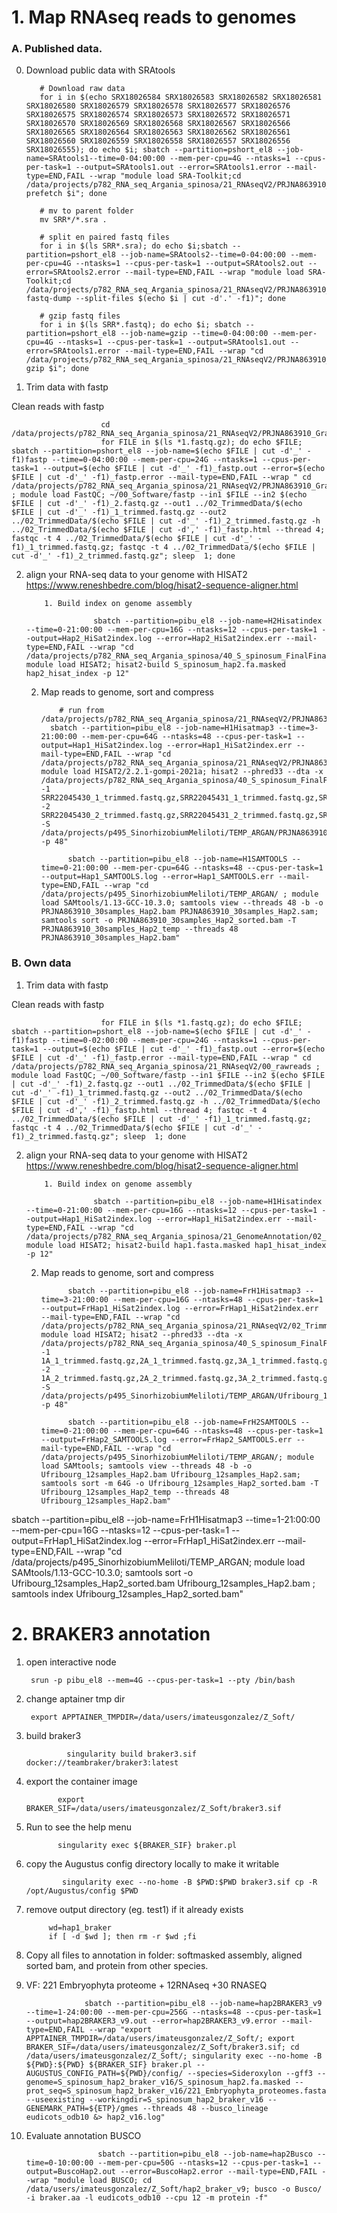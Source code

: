 # 1. Map RNAseq reads to genomes


### A. Published data.

0. Download public data with SRAtools

          # Download raw data
          for i in $(echo SRX18026584 SRX18026583 SRX18026582 SRX18026581 SRX18026580 SRX18026579 SRX18026578 SRX18026577 SRX18026576 SRX18026575 SRX18026574 SRX18026573 SRX18026572 SRX18026571 SRX18026570 SRX18026569 SRX18026568 SRX18026567 SRX18026566 SRX18026565 SRX18026564 SRX18026563 SRX18026562 SRX18026561 SRX18026560 SRX18026559 SRX18026558 SRX18026557 SRX18026556 SRX18026555); do echo $i; sbatch --partition=pshort_el8 --job-name=SRAtools1--time=0-04:00:00 --mem-per-cpu=4G --ntasks=1 --cpus-per-task=1 --output=SRAtools1.out --error=SRAtools1.error --mail-type=END,FAIL --wrap "module load SRA-Toolkit;cd /data/projects/p782_RNA_seq_Argania_spinosa/21_RNAseqV2/PRJNA863910_Graft_Tzeela_2022/00_rawreads/; prefetch $i"; done

          # mv to parent folder
          mv SRR*/*.sra . 

          # split en paired fastq files
          for i in $(ls SRR*.sra); do echo $i;sbatch --partition=pshort_el8 --job-name=SRAtools2--time=0-04:00:00 --mem-per-cpu=4G --ntasks=1 --cpus-per-task=1 --output=SRAtools2.out --error=SRAtools2.error --mail-type=END,FAIL --wrap "module load SRA-Toolkit;cd /data/projects/p782_RNA_seq_Argania_spinosa/21_RNAseqV2/PRJNA863910_Graft_Tzeela_2022/00_rawreads/; fastq-dump --split-files $(echo $i | cut -d'.' -f1)"; done

          # gzip fastq files
          for i in $(ls SRR*.fastq); do echo $i; sbatch --partition=pshort_el8 --job-name=gzip --time=0-04:00:00 --mem-per-cpu=4G --ntasks=1 --cpus-per-task=1 --output=SRAtools1.out --error=SRAtools1.error --mail-type=END,FAIL --wrap "cd /data/projects/p782_RNA_seq_Argania_spinosa/21_RNAseqV2/PRJNA863910_Graft_Tzeela_2022/00_rawreads/; gzip $i"; done
          
 1. Trim data with fastp 

Clean reads with fastp

                        cd /data/projects/p782_RNA_seq_Argania_spinosa/21_RNAseqV2/PRJNA863910_Graft_Tzeela_2022/00_rawreads;
                        for FILE in $(ls *1.fastq.gz); do echo $FILE; sbatch --partition=pshort_el8 --job-name=$(echo $FILE | cut -d'_' -f1)fastp --time=0-04:00:00 --mem-per-cpu=24G --ntasks=1 --cpus-per-task=1 --output=$(echo $FILE | cut -d'_' -f1)_fastp.out --error=$(echo $FILE | cut -d'_' -f1)_fastp.error --mail-type=END,FAIL --wrap " cd /data/projects/p782_RNA_seq_Argania_spinosa/21_RNAseqV2/PRJNA863910_Graft_Tzeela_2022/00_rawreads ; module load FastQC; ~/00_Software/fastp --in1 $FILE --in2 $(echo $FILE | cut -d'_' -f1)_2.fastq.gz --out1 ../02_TrimmedData/$(echo $FILE | cut -d'_' -f1)_1_trimmed.fastq.gz --out2 ../02_TrimmedData/$(echo $FILE | cut -d'_' -f1)_2_trimmed.fastq.gz -h ../02_TrimmedData/$(echo $FILE | cut -d',' -f1)_fastp.html --thread 4; fastqc -t 4 ../02_TrimmedData/$(echo $FILE | cut -d'_' -f1)_1_trimmed.fastq.gz; fastqc -t 4 ../02_TrimmedData/$(echo $FILE | cut -d'_' -f1)_2_trimmed.fastq.gz"; sleep  1; done

2. align your RNA-seq data to your genome with HISAT2
https://www.reneshbedre.com/blog/hisat2-sequence-aligner.html

           1. Build index on genome assembly

                      sbatch --partition=pibu_el8 --job-name=H2Hisatindex --time=0-21:00:00 --mem-per-cpu=16G --ntasks=12 --cpus-per-task=1 --output=Hap2_HiSat2index.log --error=Hap2_HiSat2index.err --mail-type=END,FAIL --wrap "cd /data/projects/p782_RNA_seq_Argania_spinosa/40_S_spinosum_FinalFinal/03_BRAKER/Ref_RnaSeq/ref_Genomes; module load HISAT2; hisat2-build S_spinosum_hap2.fa.masked hap2_hisat_index -p 12"

   2. Map reads to genome, sort and compress



              # run from /data/projects/p782_RNA_seq_Argania_spinosa/21_RNAseqV2/PRJNA863910_Graft_Tzeela_2022/02_TrimmedData
            sbatch --partition=pibu_el8 --job-name=H1Hisatmap3 --time=3-21:00:00 --mem-per-cpu=64G --ntasks=48 --cpus-per-task=1 --output=Hap1_HiSat2index.log --error=Hap1_HiSat2index.err --mail-type=END,FAIL --wrap "cd /data/projects/p782_RNA_seq_Argania_spinosa/21_RNAseqV2/PRJNA863910_Graft_Tzeela_2022/02_TrimmedData; module load HISAT2/2.2.1-gompi-2021a; hisat2 --phred33 --dta -x /data/projects/p782_RNA_seq_Argania_spinosa/40_S_spinosum_FinalFinal/03_BRAKER/Ref_RnaSeq/ref_Genomes/hap2_hisat_index -1 SRR22045430_1_trimmed.fastq.gz,SRR22045431_1_trimmed.fastq.gz,SRR22045432_1_trimmed.fastq.gz,SRR22045433_1_trimmed.fastq.gz,SRR22045434_1_trimmed.fastq.gz,SRR22045435_1_trimmed.fastq.gz,SRR22045436_1_trimmed.fastq.gz,SRR22045437_1_trimmed.fastq.gz,SRR22045438_1_trimmed.fastq.gz,SRR22045439_1_trimmed.fastq.gz,SRR22045440_1_trimmed.fastq.gz,SRR22045441_1_trimmed.fastq.gz,SRR22045442_1_trimmed.fastq.gz,SRR22045443_1_trimmed.fastq.gz,SRR22045444_1_trimmed.fastq.gz,SRR22045445_1_trimmed.fastq.gz,SRR22045446_1_trimmed.fastq.gz,SRR22045447_1_trimmed.fastq.gz,SRR22045448_1_trimmed.fastq.gz,SRR22045449_1_trimmed.fastq.gz,SRR22045450_1_trimmed.fastq.gz,SRR22045451_1_trimmed.fastq.gz,SRR22045452_1_trimmed.fastq.gz,SRR22045453_1_trimmed.fastq.gz,SRR22045454_1_trimmed.fastq.gz,SRR22045455_1_trimmed.fastq.gz,SRR22045456_1_trimmed.fastq.gz,SRR22045457_1_trimmed.fastq.gz,SRR22045458_1_trimmed.fastq.gz -2 SRR22045430_2_trimmed.fastq.gz,SRR22045431_2_trimmed.fastq.gz,SRR22045432_2_trimmed.fastq.gz,SRR22045433_2_trimmed.fastq.gz,SRR22045434_2_trimmed.fastq.gz,SRR22045435_2_trimmed.fastq.gz,SRR22045436_2_trimmed.fastq.gz,SRR22045437_2_trimmed.fastq.gz,SRR22045438_2_trimmed.fastq.gz,SRR22045439_2_trimmed.fastq.gz,SRR22045440_2_trimmed.fastq.gz,SRR22045441_2_trimmed.fastq.gz,SRR22045442_2_trimmed.fastq.gz,SRR22045443_2_trimmed.fastq.gz,SRR22045444_2_trimmed.fastq.gz,SRR22045445_2_trimmed.fastq.gz,SRR22045446_2_trimmed.fastq.gz,SRR22045447_2_trimmed.fastq.gz,SRR22045448_2_trimmed.fastq.gz,SRR22045449_2_trimmed.fastq.gz,SRR22045450_2_trimmed.fastq.gz,SRR22045451_2_trimmed.fastq.gz,SRR22045452_2_trimmed.fastq.gz,SRR22045453_2_trimmed.fastq.gz,SRR22045454_2_trimmed.fastq.gz,SRR22045455_2_trimmed.fastq.gz,SRR22045456_2_trimmed.fastq.gz,SRR22045457_2_trimmed.fastq.gz,SRR22045458_2_trimmed.fastq.gz -S /data/projects/p495_SinorhizobiumMeliloti/TEMP_ARGAN/PRJNA863910_30samples_Hap2.sam -p 48"

                sbatch --partition=pibu_el8 --job-name=H1SAMTOOLS --time=0-21:00:00 --mem-per-cpu=64G --ntasks=48 --cpus-per-task=1 --output=Hap1_SAMTOOLS.log --error=Hap1_SAMTOOLS.err --mail-type=END,FAIL --wrap "cd /data/projects/p495_SinorhizobiumMeliloti/TEMP_ARGAN/ ; module load SAMtools/1.13-GCC-10.3.0; samtools view --threads 48 -b -o PRJNA863910_30samples_Hap2.bam PRJNA863910_30samples_Hap2.sam; samtools sort -o PRJNA863910_30samples_Hap2_sorted.bam -T PRJNA863910_30samples_Hap2_temp --threads 48 PRJNA863910_30samples_Hap2.bam"


### B. Own data

1. Trim data with fastp 

Clean reads with fastp

                        for FILE in $(ls *1.fastq.gz); do echo $FILE; sbatch --partition=pshort_el8 --job-name=$(echo $FILE | cut -d'_' -f1)fastp --time=0-02:00:00 --mem-per-cpu=24G --ntasks=1 --cpus-per-task=1 --output=$(echo $FILE | cut -d'_' -f1)_fastp.out --error=$(echo $FILE | cut -d'_' -f1)_fastp.error --mail-type=END,FAIL --wrap " cd /data/projects/p782_RNA_seq_Argania_spinosa/21_RNAseqV2/00_rawreads ; module load FastQC; ~/00_Software/fastp --in1 $FILE --in2 $(echo $FILE | cut -d'_' -f1)_2.fastq.gz --out1 ../02_TrimmedData/$(echo $FILE | cut -d'_' -f1)_1_trimmed.fastq.gz --out2 ../02_TrimmedData/$(echo $FILE | cut -d'_' -f1)_2_trimmed.fastq.gz -h ../02_TrimmedData/$(echo $FILE | cut -d',' -f1)_fastp.html --thread 4; fastqc -t 4 ../02_TrimmedData/$(echo $FILE | cut -d'_' -f1)_1_trimmed.fastq.gz; fastqc -t 4 ../02_TrimmedData/$(echo $FILE | cut -d'_' -f1)_2_trimmed.fastq.gz"; sleep  1; done



2. align your RNA-seq data to your genome with HISAT2
https://www.reneshbedre.com/blog/hisat2-sequence-aligner.html

           1. Build index on genome assembly

                      sbatch --partition=pibu_el8 --job-name=H1Hisatindex --time=0-21:00:00 --mem-per-cpu=16G --ntasks=12 --cpus-per-task=1 --output=Hap1_HiSat2index.log --error=Hap1_HiSat2index.err --mail-type=END,FAIL --wrap "cd /data/projects/p782_RNA_seq_Argania_spinosa/21_GenomeAnnotation/02_HISAT2_mapping/01_Hap1; module load HISAT2; hisat2-build hap1.fasta.masked hap1_hisat_index -p 12"

   2. Map reads to genome, sort and compress


                sbatch --partition=pibu_el8 --job-name=FrH1Hisatmap3 --time=3-21:00:00 --mem-per-cpu=16G --ntasks=48 --cpus-per-task=1 --output=FrHap1_HiSat2index.log --error=FrHap1_HiSat2index.err --mail-type=END,FAIL --wrap "cd /data/projects/p782_RNA_seq_Argania_spinosa/21_RNAseqV2/02_TrimmedData; module load HISAT2; hisat2 --phred33 --dta -x /data/projects/p782_RNA_seq_Argania_spinosa/40_S_spinosum_FinalFinal/03_BRAKER/Ref_RnaSeq/ref_Genomes/hap2_hisat_index -1 1A_1_trimmed.fastq.gz,2A_1_trimmed.fastq.gz,3A_1_trimmed.fastq.gz,4A_1_trimmed.fastq.gz,5A_1_trimmed.fastq.gz,6A_1_trimmed.fastq.gz,7A_1_trimmed.fastq.gz,8A_1_trimmed.fastq.gz,9A_1_trimmed.fastq.gz,10A_1_trimmed.fastq.gz,11A_1_trimmed.fastq.gz,12A_1_trimmed.fastq.gz -2 1A_2_trimmed.fastq.gz,2A_2_trimmed.fastq.gz,3A_2_trimmed.fastq.gz,4A_2_trimmed.fastq.gz,5A_2_trimmed.fastq.gz,6A_2_trimmed.fastq.gz,7A_2_trimmed.fastq.gz,8A_2_trimmed.fastq.gz,9A_2_trimmed.fastq.gz,10A_2_trimmed.fastq.gz,11A_2_trimmed.fastq.gz,12A_2_trimmed.fastq.gz -S /data/projects/p495_SinorhizobiumMeliloti/TEMP_ARGAN/Ufribourg_12samples_Hap1.sam -p 48"

                sbatch --partition=pibu_el8 --job-name=FrH2SAMTOOLS --time=0-21:00:00 --mem-per-cpu=64G --ntasks=48 --cpus-per-task=1 --output=FrHap2_SAMTOOLS.log --error=FrHap2_SAMTOOLS.err --mail-type=END,FAIL --wrap "cd /data/projects/p495_SinorhizobiumMeliloti/TEMP_ARGAN/; module load SAMtools; samtools view --threads 48 -b -o Ufribourg_12samples_Hap2.bam Ufribourg_12samples_Hap2.sam; samtools sort -m 64G -o Ufribourg_12samples_Hap2_sorted.bam -T Ufribourg_12samples_Hap2_temp --threads 48 Ufribourg_12samples_Hap2.bam"

sbatch --partition=pibu_el8 --job-name=FrH1Hisatmap3 --time=1-21:00:00 --mem-per-cpu=16G --ntasks=12 --cpus-per-task=1 --output=FrHap1_HiSat2index.log --error=FrHap1_HiSat2index.err --mail-type=END,FAIL --wrap "cd /data/projects/p495_SinorhizobiumMeliloti/TEMP_ARGAN; module load SAMtools/1.13-GCC-10.3.0; samtools sort -o Ufribourg_12samples_Hap2_sorted.bam Ufribourg_12samples_Hap2.bam ; samtools index Ufribourg_12samples_Hap2_sorted.bam"




# 2. BRAKER3 annotation

1. open interactive node

        srun -p pibu_el8 --mem=4G --cpus-per-task=1 --pty /bin/bash

2. change aptainer tmp dir

        export APPTAINER_TMPDIR=/data/users/imateusgonzalez/Z_Soft/
   
3. build braker3

                singularity build braker3.sif docker://teambraker/braker3:latest
   
4.   export the container image

                export BRAKER_SIF=/data/users/imateusgonzalez/Z_Soft/braker3.sif
     
6.   Run to see the help menu
   
                singularity exec ${BRAKER_SIF} braker.pl

7. copy the Augustus config directory locally to make it writable

               singularity exec --no-home -B $PWD:$PWD braker3.sif cp -R /opt/Augustus/config $PWD
   
8.   remove output directory (eg. test1) if it already exists

              wd=hap1_braker
              if [ -d $wd ]; then rm -r $wd ;fi


9.  Copy all files to annotation in folder: softmasked assembly, aligned sorted bam, and protein from other species.
  

15. VF: 221 Embryophyta proteome + 12RNAseq +30 RNASEQ

                     sbatch --partition=pibu_el8 --job-name=hap2BRAKER3_v9 --time=1-24:00:00 --mem-per-cpu=256G --ntasks=48 --cpus-per-task=1 --output=hap2BRAKER3_v9.out --error=hap2BRAKER3_v9.error --mail-type=END,FAIL --wrap "export APPTAINER_TMPDIR=/data/users/imateusgonzalez/Z_Soft/; export BRAKER_SIF=/data/users/imateusgonzalez/Z_Soft/braker3.sif; cd /data/users/imateusgonzalez/Z_Soft/; singularity exec --no-home -B ${PWD}:${PWD} ${BRAKER_SIF} braker.pl --AUGUSTUS_CONFIG_PATH=${PWD}/config/ --species=Sideroxylon --gff3 --genome=S_spinosum_hap2_braker_v16/S_spinosum_hap2.fa.masked --prot_seq=S_spinosum_hap2_braker_v16/221_Embryophyta_proteomes.fasta --useexisting --workingdir=S_spinosum_hap2_braker_v16 --GENEMARK_PATH=${ETP}/gmes --threads 48 --busco_lineage eudicots_odb10 &> hap2_v16.log"

15. Evaluate annotation BUSCO

                        sbatch --partition=pibu_el8 --job-name=hap2Busco --time=0-10:00:00 --mem-per-cpu=50G --ntasks=12 --cpus-per-task=1 --output=BuscoHap2.out --error=BuscoHap2.error --mail-type=END,FAIL --wrap "module load BUSCO; cd /data/users/imateusgonzalez/Z_Soft/hap2_braker_v9; busco -o Busco/ -i braker.aa -l eudicots_odb10 --cpu 12 -m protein -f"


